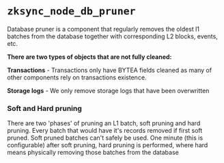# `zksync_node_db_pruner`

Database pruner is a component that regularly removes the oldest l1 batches from the database together with
corresponding L2 blocks, events, etc.

**There are two types of objects that are not fully cleaned:**

**Transactions** - Transactions only have BYTEA fields cleaned as many of other components rely on transactions
existence.

**Storage logs** - We only remove storage logs that have been overwritten

### Soft and Hard pruning

There are two 'phases' of pruning an L1 batch, soft pruning and hard pruning. Every batch that would have it's records
removed if first soft pruned. Soft pruned batches can't safely be used. One minute (this is configurable) after soft
pruning, hard pruning is performed, where hard means physically removing those batches from the database
